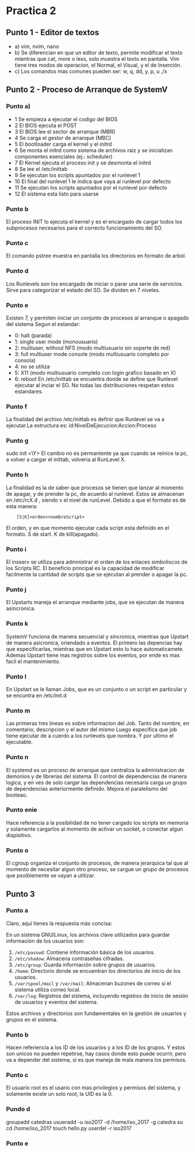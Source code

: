 # Practica 2
## Punto 1 - Editor de textos
- a) vim, nvim, nano
- b) Se diferencian en que un editor de texto, permite modificar el texto mientras que cat, more o less, solo muestra el texto en pantalla. Vim tiene tres modos de operacion, el Normal, el Visual, y el de Inserción. 
- c) Los comandos mas comunes pueden ser: w, q, dd, y, p, u ,/x

## Punto 2 - Proceso de Arranque de SystemV
### Punto a)
- 1 Se empieza a ejecutar el codigo del BIOS
- 2 El BIOS ejecuta el POST
- 3 El BIOS lee el sector de arranque (MBR)
- 4 Se carga el gestor de arranque (MBC)
- 5 El bootloader carga el kernel y el initrd
- 6 Se monta el initrd como sistema de archivos raiz y se inicializan componentes esenciales (ej.: scheduler)
- 7 El Kernel ejecuta el proceso init y se desmonta el initrd
- 8 Se lee el /etc/inittab
- 9 Se ejecutan los scripts apuntados por el runlevel 1
- 10 El final del runlevel 1 le indica que vaya al runlevel por defecto
- 11 Se ejecutan los scripts apuntados por el runlevel por defecto
- 12 El sistema esta listo para usarse


### Punto b
El proceso INIT lo ejecuta el kernel y es el encargado de cargar todos los subprocesos necesarios para el correcto funcionamiento del SO. 
### Punto c
El comando pstree muestra en pantalla los directorios en formato de arbol.

### Punto d
Los Runlevels son los encargado de iniciar o parar una serie de servicios. Sirve para categorizar el estado del SO. Se dividen en 7 niveles.
### Punto e
Existen 7, y permiten iniciar un conjunto de procesos al arranque o apagado del sistema
Segun el estandar:
- 0: halt (parada)
- 1: single user mode (monousuario)
- 2: multiuser, without NFS (modo multiusuario sin soperte de red)
- 3: full multiuser mode console (modo multiusuario completo por consola)
- 4: no se utiliza
- 5: X11 (modo multiusuario completo con login grafico basado en X)
- 6: reboot
En /etc/inittab se encuentra donde se define que Runlevel ejecutar al inciar el SO.
No todas las distribuciones respetan estos estandares.
### Punto f
La finalidad del archivo /etc/inittab es definir que Runlevel se va a ejecutar.La estructura es: 
id:NivelDeEjecucion:Accion:Proceso
### Punto g
sudo init <\Y>
El cambio no es permantente ya que cuando se reinice la pc, a volver a cargar el inittab, volveria al RunLevel X.
### Punto h
La finalidad es la de saber que procesos se tienen que lanzar al momento de apagar, y de prender la pc, de acuerdo al runlevel. Estos se almacenan en /etc/rcX.d , siendo x el nivel de runLevel.
Debido a que el formato es de esta manera:
        
        [S|K]<orden><nombreScript>

El orden, y en que momento ejecutar cada script esta definido en el formato.
S de start. K de kill(apagado).

### Punto i
El insserv se utiliza para administrar el orden de los enlaces simboliscos de los Scripts RC.
El beneficio principal es la capacidad de modificar facilmente la cantidad de scripts que se ejecutan al prender o apagar la pc.

### Punto j
El Upstarts maneja el arranque mediante jobs, que se ejecutan de manera asincronica. 

### Punto k
SystemV funciona de manera secuencial y sincronica, mientras que Upstart de manera asicronica, oriendado a eventos.
El primero las depencias hay que especificarlas, mientras que en Upstart esto lo hace automaticamete.
Ademas Upstart tiene mas registros sobre los eventos, por ende es mas facil el mantenimiento.

### Punto l
En Upstart se le llaman Jobs, que es un conjunto o un script en particular y se encuntra en /etc/init.d

### Punto m
Las primeras tres lineas es sobre informacion del Job. Tanto del nombre, en comentario, descripcion y el autor del mismo
Luego especifica que job tiene ejecutar de a cuerdo a los runlevels que nombra.
Y por ultimo el ejecutable.

### Punto n
El systemd es un proceso de arranque que centraliza la administracion de demonios y de librerias del sistema.
El control de dependencias de manera logica, y en ves de solo cargar las dependencias necesaria carga un grupo de dependencias anteriormente definido. Mejora el paralelismo del booteao.

### Punto enie
Hace referencia a la posibilidad de no tener cargado los scripts en memoria y solamente cargarlos al momento de activar un socket, o conectar algun dispisitivo.

### Punto o
El cgroup organiza el conjunto de procesos, de manera jerarquica tal que al momento de necesitar algun otro proceso, se cargue un grupo de procesos que psoiblemente se vayan a utilizar.


## Punto 3

### Punto a
Claro, aquí tienes la respuesta más concisa:

En un sistema GNU/Linux, los archivos clave utilizados para guardar información de los usuarios son:

1. `/etc/passwd`: Contiene información básica de los usuarios.
2. `/etc/shadow`: Almacena contraseñas cifradas.
3. `/etc/group`: Guarda información sobre grupos de usuarios.
4. `/home`: Directorio donde se encuentran los directorios de inicio de los usuarios.
5. `/var/spool/mail` y `/var/mail`: Almacenan buzones de correo si el sistema utiliza correo local.
6. `/var/log`: Registros del sistema, incluyendo registros de inicio de sesión de usuarios y eventos del sistema.
   
Estos archivos y directorios son fundamentales en la gestión de usuarios y grupos en el sistema.

### Punto b
Hacen referiencia a los ID de los usuarios y a los ID de los grupos. Y estos son unicos no pueden repetirse, hay casos donde esto puede ocurrir, pero va a depender del sistema, si es que maneja de mala manera los permisos.

### Punto c
El usuario root es el usario con mas privilegios y permisos del sistema, y solamente existe un solo root, la UID es la 0.

### Pundo d
groupadd catedras
usueradd -u iso2017 -d /home/iso_2017 -g catedra
su
cd /home/iso_2017
touch hello.py
userdel -r iso2017

### Punto e


